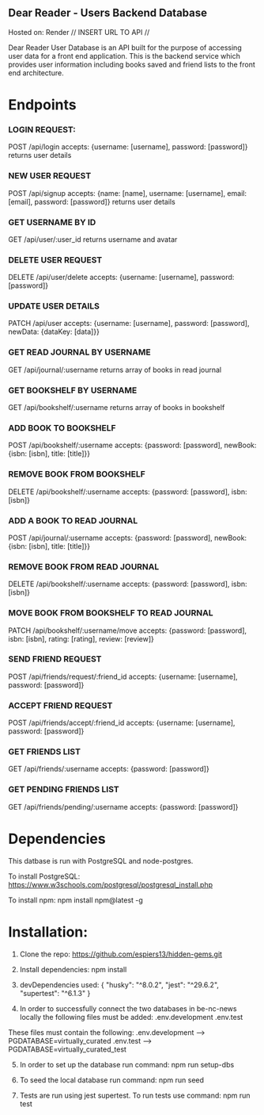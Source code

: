 ## Dear Reader - Users Backend Database

Hosted on: Render
// INSERT URL TO API //

Dear Reader User Database is an API built for the purpose of accessing user data for a front end application.
This is the backend service which provides user information including books saved and friend lists to the front end architecture.

# Endpoints

### LOGIN REQUEST:

POST /api/login
accepts: {username: [username], password: [password]}
returns user details

### NEW USER REQUEST

POST /api/signup
accepts: {name: [name], username: [username], email: [email], password: [password]}
returns user details

### GET USERNAME BY ID

GET /api/user/:user_id
returns username and avatar

### DELETE USER REQUEST

DELETE /api/user/delete
accepts: {username: [username], password: [password]}

### UPDATE USER DETAILS

PATCH /api/user
accepts: {username: [username], password: [password], newData: {dataKey: [data]}}

### GET READ JOURNAL BY USERNAME

GET /api/journal/:username
returns array of books in read journal

### GET BOOKSHELF BY USERNAME

GET /api/bookshelf/:username
returns array of books in bookshelf

### ADD BOOK TO BOOKSHELF

POST /api/bookshelf/:username
accepts: {password: [password], newBook: {isbn: [isbn], title: [title]}}

### REMOVE BOOK FROM BOOKSHELF

DELETE /api/bookshelf/:username
accepts: {password: [password], isbn: [isbn]}

### ADD A BOOK TO READ JOURNAL

POST /api/journal/:username
accepts: {password: [password], newBook: {isbn: [isbn], title: [title]}}

### REMOVE BOOK FROM READ JOURNAL

DELETE /api/bookshelf/:username
accepts: {password: [password], isbn: [isbn]}

### MOVE BOOK FROM BOOKSHELF TO READ JOURNAL

PATCH /api/bookshelf/:username/move
accepts: {password: [password], isbn: [isbn], rating: [rating], review: [review]}

### SEND FRIEND REQUEST

POST /api/friends/request/:friend_id
accepts: {username: [username], password: [password]}

### ACCEPT FRIEND REQUEST

POST /api/friends/accept/:friend_id
accepts: {username: [username], password: [password]}

### GET FRIENDS LIST

GET /api/friends/:username
accepts: {password: [password]}

### GET PENDING FRIENDS LIST

GET /api/friends/pending/:username
accepts: {password: [password]}

# Dependencies

This datbase is run with PostgreSQL and node-postgres.

To install PostgreSQL: https://www.w3schools.com/postgresql/postgresql_install.php

To install npm:
npm install npm@latest -g

# Installation:

1. Clone the repo:
   https://github.com/espiers13/hidden-gems.git

2. Install dependencies:
   npm install

3. devDependencies used:
   {
   "husky": "^8.0.2",
   "jest": "^29.6.2",
   "supertest": "^6.1.3"
   }

4. In order to successfully connect the two databases in be-nc-news locally the following files must be added:
   .env.development
   .env.test

These files must contain the following:
.env.development --> PGDATABASE=virtually_curated
.env.test --> PGDATABASE=virtually_curated_test

5. In order to set up the database run command:
   npm run setup-dbs

6. To seed the local database run command:
   npm run seed

7. Tests are run using jest supertest. To run tests use command:
   npm run test
